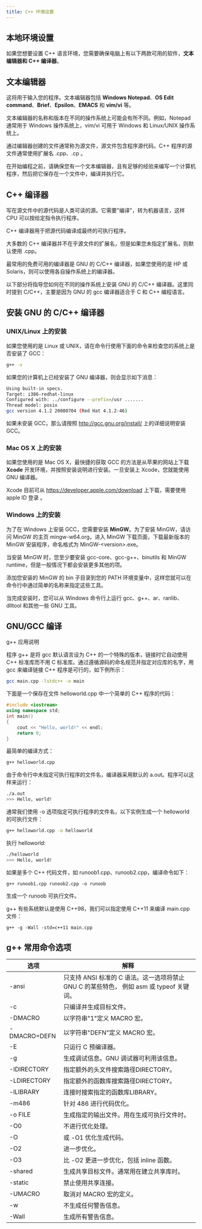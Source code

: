 ```yaml
---
title: C++ 环境设置
---
```

## 本地环境设置

如果您想要设置 C++ 语言环境，您需要确保电脑上有以下两款可用的软件，**文本编辑器和 C++ 编译器**。

## 文本编辑器

这将用于输入您的程序。文本编辑器包括 **Windows Notepad**、**OS Edit command**、**Brief**、**Epsilon**、**EMACS** 和 **vim/vi** 等。

文本编辑器的名称和版本在不同的操作系统上可能会有所不同。例如，Notepad 通常用于 Windows 操作系统上，vim/vi 可用于 Windows 和 Linux/UNIX 操作系统上。

通过编辑器创建的文件通常称为源文件，源文件包含程序源代码。C++ 程序的源文件通常使用扩展名 .cpp、.cp 。

在开始编程之前，请确保您有一个文本编辑器，且有足够的经验来编写一个计算机程序，然后把它保存在一个文件中，编译并执行它。
<!--more-->
## C++ 编译器

写在源文件中的源代码是人类可读的源。它需要"编译"，转为机器语言，这样 CPU 可以按给定指令执行程序。

C++ 编译器用于把源代码编译成最终的可执行程序。

大多数的 C++ 编译器并不在乎源文件的扩展名，但是如果您未指定扩展名，则默认使用 .cpp。

最常用的免费可用的编译器是 GNU 的 C/C++ 编译器，如果您使用的是 HP 或 Solaris，则可以使用各自操作系统上的编译器。

以下部分将指导您如何在不同的操作系统上安装 GNU 的 C/C++ 编译器。这里同时提到 C/C++，主要是因为 GNU 的 gcc 编译器适合于 C 和 C++ 编程语言。

## 安装 GNU 的 C/C++ 编译器

### UNIX/Linux 上的安装

如果您使用的是 Linux 或 UNIX，请在命令行使用下面的命令来检查您的系统上是否安装了 GCC：
```sh
g++ -v
```
如果您的计算机上已经安装了 GNU 编译器，则会显示如下消息：
```sh
Using built-in specs.
Target: i386-redhat-linux
Configured with: ../configure --prefix=/usr .......
Thread model: posix
gcc version 4.1.2 20080704 (Red Hat 4.1.2-46)
```

如果未安装 GCC，那么请按照 http://gcc.gnu.org/install/ 上的详细说明安装 GCC。

### Mac OS X 上的安装

如果您使用的是 Mac OS X，最快捷的获取 GCC 的方法是从苹果的网站上下载 **Xcode** 开发环境，并按照安装说明进行安装。一旦安装上 Xcode，您就能使用 GNU 编译器。

Xcode 目前可从 https://developer.apple.com/download 上下载，需要使用 apple ID 登录 。

### Windows 上的安装

为了在 Windows 上安装 GCC，您需要安装 **MinGW**。为了安装 MinGW，请访问 MinGW 的主页 mingw-w64.org，进入 MinGW 下载页面，下载最新版本的 MinGW 安装程序，命名格式为 MinGW-\<version>.exe。

当安装 MinGW 时，您至少要安装 gcc-core、gcc-g++、binutils 和 MinGW runtime，但是一般情况下都会安装更多其他的项。

添加您安装的 MinGW 的 bin 子目录到您的 PATH 环境变量中，这样您就可以在命令行中通过简单的名称来指定这些工具。

当完成安装时，您可以从 Windows 命令行上运行 gcc、g++、ar、ranlib、dlltool 和其他一些 GNU 工具。

## GNU/GCC 编译

g++ 应用说明

程序 g++ 是将 gcc 默认语言设为 C++ 的一个特殊的版本，链接时它自动使用 C++ 标准库而不用 C 标准库。通过遵循源码的命名规范并指定对应库的名字，用 gcc 来编译链接 C++ 程序是可行的，如下例所示：
```sh
gcc main.cpp -lstdc++ -o main
```
下面是一个保存在文件 helloworld.cpp 中一个简单的 C++ 程序的代码：
```cpp
#include <iostream>
using namespace std;
int main()
{
    cout << "Hello, world!" << endl;
    return 0;
}
```
最简单的编译方式：
```sh
g++ helloworld.cpp
```
由于命令行中未指定可执行程序的文件名，编译器采用默认的 a.out。程序可以这样来运行：
```sh
./a.out
>>> Hello, world!
```
通常我们使用 -o 选项指定可执行程序的文件名，以下实例生成一个 helloworld 的可执行文件：
```sh
g++ helloworld.cpp -o helloworld
```
执行 helloworld:
```sh
./helloworld
>>> Hello, world!
```
如果是多个 C++ 代码文件，如 runoob1.cpp、runoob2.cpp，编译命令如下：
```
g++ runoob1.cpp runoob2.cpp -o runoob
```
生成一个 runoob 可执行文件。

g++ 有些系统默认是使用 C++98，我们可以指定使用 C++11 来编译 main.cpp 文件：
```
g++ -g -Wall -std=c++11 main.cpp
```

## g++ 常用命令选项 

|选项	|解释|
|---    |---|
|-ansi	|只支持 ANSI 标准的 C 语法。这一选项将禁止 GNU C 的某些特色， 例如 asm 或 typeof 关键词。|
|-c 	|只编译并生成目标文件。|
|-DMACRO 	|以字符串"1"定义 MACRO 宏。|
|-DMACRO=DEFN	|以字符串"DEFN"定义 MACRO 宏。|
|-E 	|只运行 C 预编译器。|
|-g 	|生成调试信息。GNU 调试器可利用该信息。|
|-IDIRECTORY 	|指定额外的头文件搜索路径DIRECTORY。|
|-LDIRECTORY	|指定额外的函数库搜索路径DIRECTORY。|
|-lLIBRARY	|连接时搜索指定的函数库LIBRARY。|
|-m486 	|针对 486 进行代码优化。|
|-o	FILE |生成指定的输出文件。用在生成可执行文件时。|
|-O0	|不进行优化处理。|
|-O 	|或 -O1 优化生成代码。|
|-O2	|进一步优化。|
|-O3	|比 -O2 更进一步优化，包括 inline 函数。|
|-shared	|生成共享目标文件。通常用在建立共享库时。|
|-static	|禁止使用共享连接。|
|-UMACRO 	|取消对 MACRO 宏的定义。|
|-w	|不生成任何警告信息。|
|-Wall 	|生成所有警告信息。|
